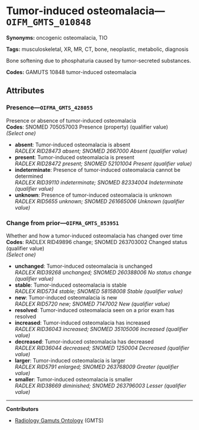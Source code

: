 # Tumor-induced osteomalacia—`OIFM_GMTS_010848`

**Synonyms:** oncogenic osteomalacia, TIO

**Tags:** musculoskeletal, XR, MR, CT, bone, neoplastic, metabolic, diagnosis

Bone softening due to phosphaturia caused by tumor-secreted substances.

**Codes:** GAMUTS 10848 tumor-induced osteomalacia

## Attributes

### Presence—`OIFMA_GMTS_428055`

Presence or absence of tumor-induced osteomalacia  
**Codes**: SNOMED 705057003 Presence (property) (qualifier value)  
*(Select one)*

- **absent**: Tumor-induced osteomalacia is absent  
_RADLEX RID28473 absent; SNOMED 2667000 Absent (qualifier value)_
- **present**: Tumor-induced osteomalacia is present  
_RADLEX RID28472 present; SNOMED 52101004 Present (qualifier value)_
- **indeterminate**: Presence of tumor-induced osteomalacia cannot be determined  
_RADLEX RID39110 indeterminate; SNOMED 82334004 Indeterminate (qualifier value)_
- **unknown**: Presence of tumor-induced osteomalacia is unknown  
_RADLEX RID5655 unknown; SNOMED 261665006 Unknown (qualifier value)_

### Change from prior—`OIFMA_GMTS_853951`

Whether and how a tumor-induced osteomalacia has changed over time  
**Codes**: RADLEX RID49896 change; SNOMED 263703002 Changed status (qualifier value)  
*(Select one)*

- **unchanged**: Tumor-induced osteomalacia is unchanged  
_RADLEX RID39268 unchanged; SNOMED 260388006 No status change (qualifier value)_
- **stable**: Tumor-induced osteomalacia is stable  
_RADLEX RID5734 stable; SNOMED 58158008 Stable (qualifier value)_
- **new**: Tumor-induced osteomalacia is new  
_RADLEX RID5720 new; SNOMED 7147002 New (qualifier value)_
- **resolved**: Tumor-induced osteomalacia seen on a prior exam has resolved  
- **increased**: Tumor-induced osteomalacia has increased  
_RADLEX RID36043 increased; SNOMED 35105006 Increased (qualifier value)_
- **decreased**: Tumor-induced osteomalacia has decreased  
_RADLEX RID36044 decreased; SNOMED 1250004 Decreased (qualifier value)_
- **larger**: Tumor-induced osteomalacia is larger  
_RADLEX RID5791 enlarged; SNOMED 263768009 Greater (qualifier value)_
- **smaller**: Tumor-induced osteomalacia is smaller  
_RADLEX RID38669 diminished; SNOMED 263796003 Lesser (qualifier value)_

---

**Contributors**

- [Radiology Gamuts Ontology](https://gamuts.net/) (GMTS)